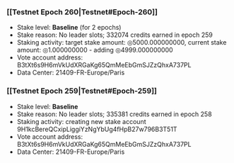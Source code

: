 ### [[Testnet Epoch 260|Testnet#Epoch-260]]
* Stake level: **Baseline** (for 2 epochs)
* Stake reason: No leader slots; 332074 credits earned in epoch 259
* Staking activity: target stake amount: ◎5000.000000000, current stake amount: ◎1.000000000 - adding ◎4999.000000000
* Vote account address: B3tXt6s9H6mVkUdXRGaKg65QmMeEbGmSJZzQhxA737PL
* Data Center: 21409-FR-Europe/Paris
### [[Testnet Epoch 259|Testnet#Epoch-259]]
* Stake level: **Baseline**
* Stake reason: No leader slots; 335381 credits earned in epoch 258
* Staking activity: creating new stake account 9H1kcBereQCxipLiggiYzNgYbUg4fHpB27w796B3T51T
* Vote account address: B3tXt6s9H6mVkUdXRGaKg65QmMeEbGmSJZzQhxA737PL
* Data Center: 21409-FR-Europe/Paris